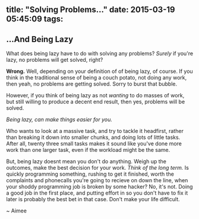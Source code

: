 title: "Solving Problems..."
date: 2015-03-19 05:45:09
tags:
---

## ...And Being Lazy
 
What does being lazy have to do with solving any problems?
_Surely_ if you're lazy, no problems will get solved, right?

**Wrong.** 
Well, depending on your definition of of being lazy, of course. 
If you think in the traditional sense of being a couch potato, not doing any work, then yeah, no problems are getting solved. Sorry to burst that bubble. 

However, if you think of being lazy as not _wanting_ to do masses of work, 
but still willing to produce a decent end result, then yes, problems will be solved.

_Being lazy, can make things easier for you._

Who wants to look at a massive task, and try to tackle it headfirst, rather than breaking it down into smaller chunks, and doing lots of little tasks. After all, twenty three small tasks makes it sound like you've done more work than one larger task, even if the workload 
might be the same. 

But, being lazy doesnt mean you don't do anything. Weigh up the outcomes, make the best decision for your work.
_Think of the long term._ Is quickly programming something, rushing to get it finished, worth the complaints and phonecalls you're going to recieve on down the line, when your shoddy programming job is broken by some hacker? No, it's not. Doing a good job in the first place, and putting effort in so you don't have to fix it later is probably the best bet in that case. Don't make your life difficult.

~ Aimee 
